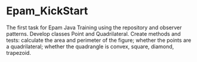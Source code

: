 # Epam_KickStart
The first task for Epam Java Training using the repository and observer patterns.
  Develop classes Point and Quadrilateral. Create methods and tests: calculate the area and perimeter of the figure;
whether the points are a quadrilateral; whether the quadrangle is convex, square, diamond, trapezoid.
